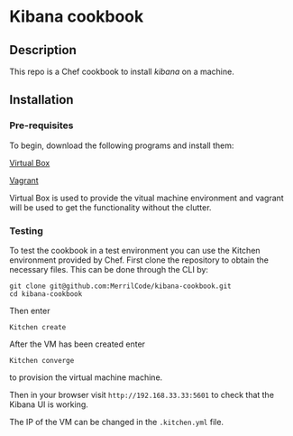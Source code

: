 # Kibana cookbook

## Description
This repo is a Chef cookbook to install _kibana_ on a machine.

## Installation

### Pre-requisites
To begin, download the following programs and install them:

[Virtual Box](https://www.virtualbox.org/wiki/Downloads)

[Vagrant](https://www.vagrantup.com/downloads.html)

Virtual Box is used to provide the vitual machine environment and vagrant will be used to get the functionality without the clutter.

### Testing
To test the cookbook in a test environment you can use the Kitchen environment provided by Chef. First clone the repository to obtain the necessary files. This can be done through the CLI by:

	git clone git@github.com:MerrilCode/kibana-cookbook.git
	cd kibana-cookbook

Then enter

	Kitchen create

After the VM has been created enter
	
	Kitchen converge

to provision the virtual machine machine.

Then in your browser visit `http://192.168.33.33:5601` to check that the Kibana UI is working.

The IP of the VM can be changed in the `.kitchen.yml` file.